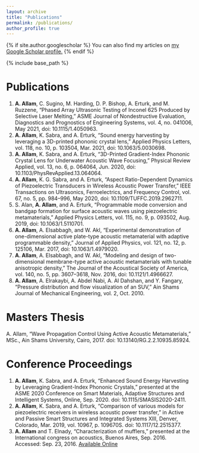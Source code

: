 ```yaml
---
layout: archive
title: "Publications"
permalink: /publications/
author_profile: true
---
```


{% if site.author.googlescholar %}
  You can also find my articles on <u><a href="{{site.author.googlescholar}}">my Google Scholar profile</a>.</u>
{% endif %}

{% include base_path %}
# Publications
1. __A. Allam__, C. Sugino, M. Harding, D. P. Bishop, A. Erturk, and M. Ruzzene, “Phased Array Ultrasonic Testing of Inconel 625 Produced by Selective Laser Melting,” ASME Journal of Nondestructive Evaluation, Diagnostics and Prognostics of Engineering Systems, vol. 4, no. 041006, May 2021, doi: 10.1115/1.4050963.
1. __A. Allam__, K. Sabra, and A. Erturk, “Sound energy harvesting by leveraging a 3D-printed phononic crystal lens,” Applied Physics Letters, vol. 118, no. 10, p. 103504, Mar. 2021, doi: 10.1063/5.0030698.
1. __A. Allam__, K. Sabra, and A. Erturk, “3D-Printed Gradient-Index Phononic Crystal Lens for Underwater Acoustic Wave Focusing,” Physical Review Applied, vol. 13, no. 6, p. 064064, Jun. 2020, doi: 10.1103/PhysRevApplied.13.064064.
1. __A. Allam__, K. G. Sabra, and A. Erturk, “Aspect Ratio-Dependent Dynamics of Piezoelectric Transducers in Wireless Acoustic Power Transfer,” IEEE Transactions on Ultrasonics, Ferroelectrics, and Frequency Control, vol. 67, no. 5, pp. 984–996, May 2020, doi: 10.1109/TUFFC.2019.2962711.
1. S. Alan, __A. Allam__, and A. Erturk, “Programmable mode conversion and bandgap formation for surface acoustic waves using piezoelectric metamaterials,” Applied Physics Letters, vol. 115, no. 9, p. 093502, Aug. 2019, doi: 10.1063/1.5110701.
1. __A. Allam__, A. Elsabbagh, and W. Akl, “Experimental demonstration of one-dimensional active plate-type acoustic metamaterial with adaptive programmable density,” Journal of Applied Physics, vol. 121, no. 12, p. 125106, Mar. 2017, doi: 10.1063/1.4979020.
1. __A. Allam__, A. Elsabbagh, and W. Akl, “Modeling and design of two-dimensional membrane-type active acoustic metamaterials with tunable anisotropic density,” The Journal of the Acoustical Society of America, vol. 140, no. 5, pp. 3607–3618, Nov. 2016, doi: 10.1121/1.4966627.
1. __A. Allam__, A. Elrakaybi, A. Abdel Nabi, A. Al Dahshan, and Y. Fangary, “Pressure distribution and flow visualization of an SUV,” Ain Shams Journal of Mechanical Engineering, vol. 2, Oct. 2010.

# Masters Thesis
A. Allam, “Wave Propagation Control Using Active Acoustic Metamaterials,” MSc., Ain Shams University, Cairo, 2017. doi: 10.13140/RG.2.2.10935.85924.

# Conference Proceedings
1. __A. Allam__, K. Sabra, and A. Erturk, “Enhanced Sound Energy Harvesting by Leveraging Gradient-Index Phononic Crystals,” presented at the ASME 2020 Conference on Smart Materials, Adaptive Structures and Intelligent Systems, Online, Sep. 2020. doi: 10.1115/SMASIS2020-2411.
1. __A. Allam__, K. Sabra, and A. Erturk, “Comparison of various models for piezoelectric receivers in wireless acoustic power transfer,” in Active and Passive Smart Structures and Integrated Systems XIII, Denver, Colorado, Mar. 2019, vol. 10967, p. 109670S. doi: 10.1117/12.2515377.
1. __A. Allam__ and T. Elnady, “Characterization of mufflers,” presented at the International congress on acoustics, Buenos Aires, Sep. 2016. Accessed: Sep. 23, 2016. [Available Online](http://www.ica2016.org.ar/ica2016proceedings/ica2016/ICA2016-0882.pdf)



